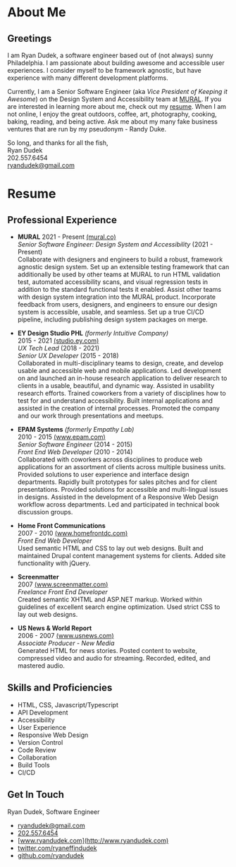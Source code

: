 # About Me

## Greetings

I am Ryan Dudek, a software engineer based out of (not always) sunny Philadelphia. I am passionate about building awesome and accessible user experiences. I consider myself to be framework agnostic, but have experience with many different development platforms.

Currently, I am a Senior Software Engineer (aka _Vice President of Keeping it Awesome_) on the Design System and Accessibility team at [MURAL](https://www.mural.co). If you are interested in learning more about me, check out my [resume](https://github.com/ryandudek/ryandudek/raw/develop/src/resources/RyanDudek-Resume.pdf). When I am not online, I enjoy the great outdoors, coffee, art, photography, cooking, baking, reading, and being active. Ask me about my many fake business ventures that are run by my pseudonym - Randy Duke.

So long, and thanks for all the fish,  
Ryan Dudek  
202.557.6454  
ryandudek@gmail.com

# Resume

## Professional Experience

  - **MURAL**
  2021 - Present [(mural.co)](https://www.mural.co)  
  _Senior Software Engineer: Design System and Accessibility_ (2021 - Present)  
  Collaborate with designers and engineers to build a robust, framework agnostic design system. Set up an extensible testing framework that can additionally be used by other teams at MURAL to run HTML validation test, automated accessibility scans, and visual regression tests in addition to the standard functional tests it enabled. Assist other teams with design system integration into the MURAL product. Incorporate feedback from users, designers, and engineers to ensure our design system is accessible, usable, and seamless. Set up a true CI/CD pipeline, including publishing design system packages on merge.

  - **EY Design Studio PHL** _(formerly Intuitive Company)_  
  2015 - 2021 [(studio.ey.com)](http://studio.ey.com)  
  _UX Tech Lead_ (2018 - 2021)  
  _Senior UX Developer_ (2015 - 2018)  
  Collaborated in multi-disciplinary teams to design, create, and develop usable and accessible web and mobile applications. Led development on and launched an in-house research application to deliver research to clients in a usable, beautiful, and dynamic way. Assisted in usability research efforts. Trained coworkers from a variety of disciplines how to test for and understand accessibility. Built internal applications and assisted in the creation of internal processes. Promoted the company and our work through presentations and meetups.
  - **EPAM Systems** _(formerly Empathy Lab)_  
  2010 - 2015 [(www.epam.com)](http://www.epam.com)  
  _Senior Software Engineer_ (2014 - 2015)  
  _Front End Web Developer_ (2010 - 2014)  
  Collaborated with coworkers across disciplines to produce web applications for an assortment of clients across multiple business units. Provided solutions to user experience and interface design departments. Rapidly built prototypes for sales pitches and for client presentations. Provided solutions for accessible and multi-lingual issues in designs. Assisted in the development of a Responsive Web Design workflow across departments. Led and participated in technical book discussion groups.
  - **Home Front Communications**  
  2007 - 2010 [(www.homefrontdc.com)](http://www.homefrontdc.com)  
  _Front End Web Developer_  
  Used semantic HTML and CSS to lay out web designs. Built and maintained Drupal content management systems for clients. Added site functionality with jQuery.
  - **Screenmatter**  
  2007 [(www.screenmatter.com)](http://www.screenmatter.com)  
  _Freelance Front End Developer_  
  Created semantic XHTML and ASP.NET markup. Worked within guidelines of excellent search engine optimization. Used strict CSS to lay out web designs.
  - **US News & World Report**  
  2006 - 2007 [(www.usnews.com)](http://www.usnews.com)  
  _Associate Producer - New Media_  
  Generated HTML for news stories. Posted content to website, compressed video and audio for streaming. Recorded, edited, and mastered audio.

## Skills and Proficiencies

  - HTML, CSS, Javascript/Typescript
  - API Development
  - Accessibility
  - User Experience
  - Responsive Web Design
  - Version Control
  - Code Review
  - Collaboration
  - Build Tools
  - CI/CD

## Get In Touch

Ryan Dudek, Software Engineer  
  - [ryandudek@gmail.com](mailto:ryandudek@gmail.com)
  - [202.557.6454](tel:2025576454)
  - [www.ryandudek.com](http://www.ryandudek.com)
  - [twitter.com/ryaneffindudek](http://twitter.com/ryaneffindudek)
  - [github.com/ryandudek](http://github.com/ryandudek)
